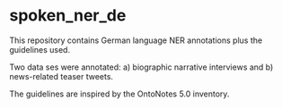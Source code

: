 # spoken_ner_de

This repository contains German language NER annotations plus the guidelines used.

Two data ses were annotated: a) biographic narrative interviews and b) news-related teaser tweets.

The guidelines are inspired by the OntoNotes 5.0 inventory.
